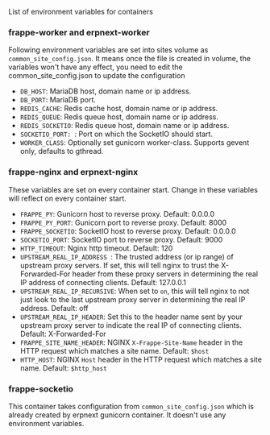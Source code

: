 List of environment variables for containers

### frappe-worker and erpnext-worker

Following environment variables are set into sites volume as `common_site_config.json`. It means once the file is created in volume, the variables won't have any effect, you need to edit the common_site_config.json to update the configuration

- `DB_HOST`: MariaDB host, domain name or ip address.
- `DB_PORT`: MariaDB port.
- `REDIS_CACHE`: Redis cache host, domain name or ip address.
- `REDIS_QUEUE`: Redis queue host, domain name or ip address.
- `REDIS_SOCKETIO`: Redis queue host, domain name or ip address.
- `SOCKETIO_PORT: `: Port on which the SocketIO should start.
- `WORKER_CLASS`: Optionally set gunicorn worker-class. Supports gevent only, defaults to gthread.

### frappe-nginx and erpnext-nginx

These variables are set on every container start. Change in these variables will reflect on every container start.

- `FRAPPE_PY`: Gunicorn host to reverse proxy. Default: 0.0.0.0
- `FRAPPE_PY_PORT`: Gunicorn port to reverse proxy. Default: 8000
- `FRAPPE_SOCKETIO`: SocketIO host to reverse proxy. Default: 0.0.0.0
- `SOCKETIO_PORT`: SocketIO port to reverse proxy. Default: 9000
- `HTTP_TIMEOUT`: Nginx http timeout. Default: 120
- `UPSTREAM_REAL_IP_ADDRESS `: The trusted address (or ip range) of upstream proxy servers. If set, this will tell nginx to trust the X-Forwarded-For header from these proxy servers in determining the real IP address of connecting clients. Default: 127.0.0.1
- `UPSTREAM_REAL_IP_RECURSIVE`: When set to `on`, this will tell nginx to not just look to the last upstream proxy server in determining the real IP address. Default: off
- `UPSTREAM_REAL_IP_HEADER`: Set this to the header name sent by your upstream proxy server to indicate the real IP of connecting clients. Default: X-Forwarded-For
- `FRAPPE_SITE_NAME_HEADER`: NGINX `X-Frappe-Site-Name` header in the HTTP request which matches a site name. Default: `$host`
- `HTTP_HOST`: NGINX `Host` header in the HTTP request which matches a site name. Default: `$http_host`

### frappe-socketio

This container takes configuration from `common_site_config.json` which is already created by erpnext gunicorn container. It doesn't use any environment variables.
